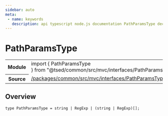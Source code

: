 ```yaml
---
sidebar: auto
meta:
 - name: keywords
   description: api typescript node.js documentation PathParamsType decorator
---
```

# PathParamsType <Badge text="Decorator" type="decorator"/>
<!-- Summary -->
<section class="symbol-info"><table class="is-full-width"><tbody><tr><th>Module</th><td><div class="lang-typescript"><span class="token keyword">import</span> { PathParamsType }&nbsp;<span class="token keyword">from</span>&nbsp;<span class="token string">"@tsed/common/src/mvc/interfaces/PathParamsType"</span></div></td></tr><tr><th>Source</th><td><a href="https://github.com/Romakita/ts-express-decorators/blob/v4.31.4/packages/common/src/mvc/interfaces/PathParamsType.ts#L0-L0">/packages/common/src/mvc/interfaces/PathParamsType.ts</a></td></tr></tbody></table></section>

<!-- Overview -->
## Overview


<pre><code class="typescript-lang ">type PathParamsType<span class="token punctuation"> = </span><span class="token keyword">string</span> | RegExp | <span class="token punctuation">(</span><span class="token keyword">string</span> | RegExp<span class="token punctuation">)</span><span class="token punctuation">[</span><span class="token punctuation">]</span><span class="token punctuation">;</span></code></pre>